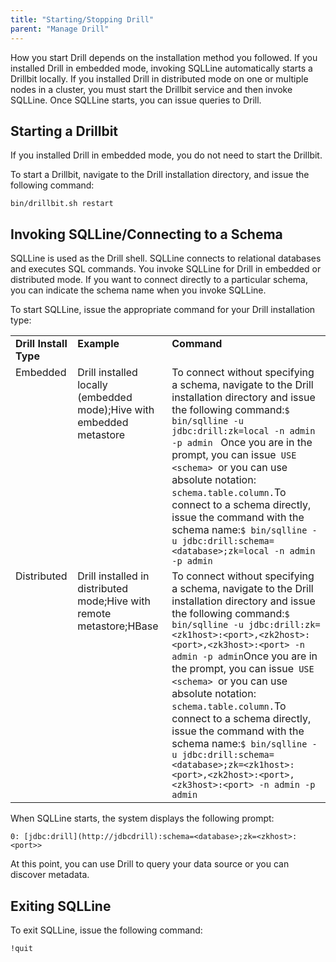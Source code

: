 ```yaml
---
title: "Starting/Stopping Drill"
parent: "Manage Drill"
---
```

How you start Drill depends on the installation method you followed. If you
installed Drill in embedded mode, invoking SQLLine automatically starts a
Drillbit locally. If you installed Drill in distributed mode on one or
multiple nodes in a cluster, you must start the Drillbit service and then
invoke SQLLine. Once SQLLine starts, you can issue queries to Drill.

## Starting a Drillbit

If you installed Drill in embedded mode, you do not need to start the
Drillbit.

To start a Drillbit, navigate to the Drill installation directory, and issue
the following command:

`bin/drillbit.sh restart`

## Invoking SQLLine/Connecting to a Schema

SQLLine is used as the Drill shell. SQLLine connects to relational databases
and executes SQL commands. You invoke SQLLine for Drill in embedded or
distributed mode. If you want to connect directly to a particular schema, you
can indicate the schema name when you invoke SQLLine.

To start SQLLine, issue the appropriate command for your Drill installation
type:

<div class="table-wrap"><table class="confluenceTable"><tbody><tr><td valign="top"><strong>Drill Install Type</strong></td><td valign="top"><strong>Example</strong></td><td valign="top"><strong>Command</strong></td></tr><tr><td valign="top">Embedded</td><td valign="top">Drill installed locally (embedded mode);Hive with embedded metastore</td><td valign="top">To connect without specifying a schema, navigate to the Drill installation directory and issue the following command:<code>$ bin/sqlline -u jdbc:drill:zk=local -n admin -p admin </code><span> </span>Once you are in the prompt, you can issue<code> USE &lt;schema&gt; </code>or you can use absolute notation: <code>schema.table.column.</code>To connect to a schema directly, issue the command with the schema name:<code>$ bin/sqlline -u jdbc:drill:schema=&lt;database&gt;;zk=local -n admin -p admin</code></td></tr><tr><td valign="top">Distributed</td><td valign="top">Drill installed in distributed mode;Hive with remote metastore;HBase</td><td valign="top">To connect without specifying a schema, navigate to the Drill installation directory and issue the following command:<code>$ bin/sqlline -u jdbc:drill:zk=&lt;zk1host&gt;:&lt;port&gt;,&lt;zk2host&gt;:&lt;port&gt;,&lt;zk3host&gt;:&lt;port&gt; -n admin -p admin</code>Once you are in the prompt, you can issue<code> USE &lt;schema&gt; </code>or you can use absolute notation: <code>schema.table.column.</code>To connect to a schema directly, issue the command with the schema name:<code>$ bin/sqlline -u jdbc:drill:schema=&lt;database&gt;;zk=&lt;zk1host&gt;:&lt;port&gt;,&lt;zk2host&gt;:&lt;port&gt;,&lt;zk3host&gt;:&lt;port&gt; -n admin -p admin</code></td></tr></tbody></table></div>
  
When SQLLine starts, the system displays the following prompt:

`0: [jdbc:drill](http://jdbcdrill):schema=<database>;zk=<zkhost>:<port>>`

At this point, you can use Drill to query your data source or you can discover
metadata.

## Exiting SQLLine

To exit SQLLine, issue the following command:

`!quit`  

